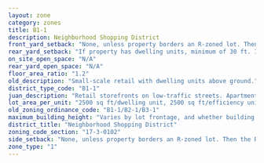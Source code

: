 ```yaml
---
layout: zone
category: zones
title: B1-1
description: Neighborhood Shopping District
front_yard_setback: "None, unless property borders an R-zoned lot. Then the front setback must be at least 50% of the R lot&#39;s front setback. (See 17-3-0404.)"
rear_yard_setback: "If property has dwelling units, minimum of 30 ft. If its rear property line borders the side property line of an R-zoned lot, the rear setback must equal the side setback of the R-zoned lot. If rear line borders the R lot&#39;s rear line, setback must be at least 16 ft."
on_site_open_space: "N/A"
rear_yard_open_space: "N/A"
floor_area_ratio: "1.2"
old_description: "Small-scale retail with dwelling units above ground."
district_type_code: "B1-1"
juan_description: "Retail storefronts on low-traffic streets. Apartments allowed above the ground floor."
lot_area_per_unit: "2500 sq ft/dwelling unit, 2500 sq ft/efficiency unit, no SRO units allowed"
old_zoning_ordinance_code: "B1-1/B2-1/B3-1"
maximum_building_height: "Varies by lot frontage, and whether building has ground-floor commercial space. (See 17-3-0408)"
district_title: "Neighborhood Shopping District"
zoning_code_section: "17-3-0102"
side_setback: "None, unless property borders an R-zoned lot. Then the R lot&#39;s front setback applies."
zone_type: "1"
---
```

